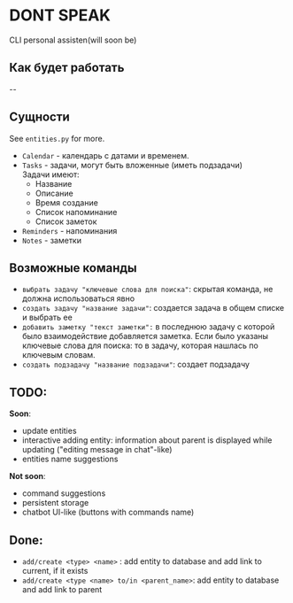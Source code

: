 # DONT SPEAK
CLI personal assisten(will soon be)

## Как будет работать
--

## Сущности
See `entities.py` for more.
- `Calendar` - календарь с датами и временем.  
- `Tasks` - задачи, могут быть вложенные (иметь подзадачи)  
  Задачи имеют:
  - Название
  - Описание
  - Время создание
  - Список напоминание
  - Список заметок
- `Reminders` - напоминания  
- `Notes` - заметки

## Возможные команды
- `выбрать задачу "ключевые слова для поиска"`: скрытая команда, не должна использоваться явно
- `создать задачу "название задачи"`: создается задача в общем списке и выбрать ее
- `добавить заметку "текст заметки":` в последнюю задачу с которой было взаимодействие добавляется заметка. Если было указаны ключевые слова для поиска: то в задачу, которая нашлась по ключевым словам. 
- `создать подзадачу "название подзадачи"`: создает подзадачу

## TODO:

**Soon**:
- update entities
- interactive adding entity: information about parent is displayed while updating ("editing message in chat"-like)
- entities name suggestions

**Not soon**:
- command suggestions
- persistent storage
- chatbot UI-like (buttons with commands name)

## Done:
- `add/create <type> <name>` : add entity to database and add link to current, if it exists
- `add/create <type <name> to/in <parent_name>`: add entity to database and add link to parent
